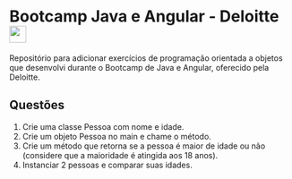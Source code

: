 # Bootcamp Java e Angular - Deloitte <img height="30" width="30" src="https://cdn-icons-png.flaticon.com/128/311/311334.png" />
          

Repositório para adicionar exercícios de programação orientada a objetos que desenvolvi durante o Bootcamp de Java e Angular, oferecido pela Deloitte.

## Questões
1. Crie uma classe Pessoa com nome e idade.
2. Crie um objeto Pessoa no main e chame o método.
3. Crie um método que retorna se a pessoa é maior de idade ou não (considere que a maioridade é atingida aos 18 anos).
4. Instanciar 2 pessoas e comparar suas idades.
